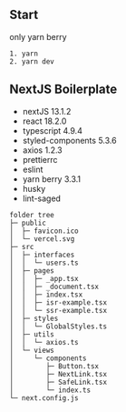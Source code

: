 ## Start
only yarn berry
```shell
1. yarn 
2. yarn dev
```
    
## NextJS Boilerplate

- nextJS 13.1.2
- react 18.2.0
- typescript 4.9.4
- styled-components 5.3.6
- axios 1.2.3
- prettierrc 
- eslint
- yarn berry 3.3.1
- husky
- lint-saged

```
folder tree
├─ public
│  ├─ favicon.ico
│  └─ vercel.svg
├─ src
│  ├─ interfaces
│  │  └─ users.ts
│  ├─ pages
│  │  ├─ _app.tsx
│  │  ├─ _document.tsx
│  │  ├─ index.tsx
│  │  ├─ isr-example.tsx
│  │  └─ ssr-example.tsx
│  ├─ styles
│  │  └─ GlobalStyles.ts
│  ├─ utils
│  │  └─ axios.ts
│  └─ views
│     └─ components
│        ├─ Button.tsx
│        ├─ NextLink.tsx
│        ├─ SafeLink.tsx
│        └─ index.ts
└─ next.config.js
```